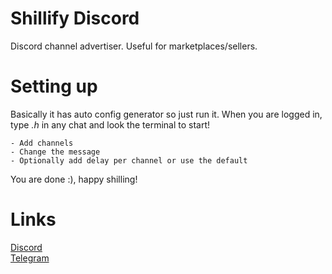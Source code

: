 # Shillify Discord
Discord channel advertiser. Useful for marketplaces/sellers.
# Setting up
Basically it has auto config generator so just run it. When you are logged in, type *.h* in any chat and look the terminal to start!<br />
```
- Add channels
- Change the message
- Optionally add delay per channel or use the default
```
You are done :), happy shilling!
# Links
[Discord](https://discord.gg/MRNuVCXuTS)<br />
[Telegram](https://t.me/kwaytv)<br />